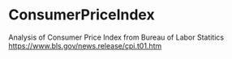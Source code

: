 # ConsumerPriceIndex

Analysis of Consumer Price Index from Bureau of Labor Statitics
https://www.bls.gov/news.release/cpi.t01.htm
